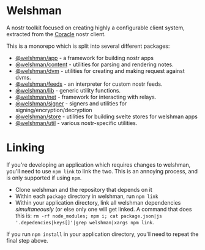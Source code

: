 # Welshman

A nostr toolkit focused on creating highly a configurable client system, extracted from the [Coracle](https://github.com/coracle-social/coracle) nostr client.

This is a monorepo which is split into several different packages:

- [@welshman/app](packages/app/README.MD) - a framework for building nostr apps
- [@welshman/content](packages/content/README.MD) - utilities for parsing and rendering notes.
- [@welshman/dvm](packages/dvm/README.MD) - utilities for creating and making request against dvms.
- [@welshman/feeds](packages/feeds/README.MD) - an interpreter for custom nostr feeds.
- [@welshman/lib](packages/lib/README.MD) - generic utility functions.
- [@welshman/net](packages/net/README.MD) - framework for interacting with relays.
- [@welshman/signer](packages/signer/README.MD) - signers and utilities for signing/encryption/decryption
- [@welshman/store](packages/store/README.MD) - utilities for building svelte stores for welshman apps
- [@welshman/util](packages/util/README.MD) - various nostr-specific utilities.

# Linking

If you're developing an application which requires changes to welshman, you'll need to use `npm link` to link the two. This is an annoying process, and is only supported if using `npm`.

- Clone welshman and the repository that depends on it
- Within each `package` directory in welshman, run `npm link`
- Within your application directory, link all welshman dependencies _simultaneously_ (or else only one will get linked. A command that does this is: `rm -rf node_modules; npm i; cat package.json|js '.depedencies|keys[]'|grep welshman|xargs npm link`.

If you run `npm install` in your application directory, you'll need to repeat the final step above.
